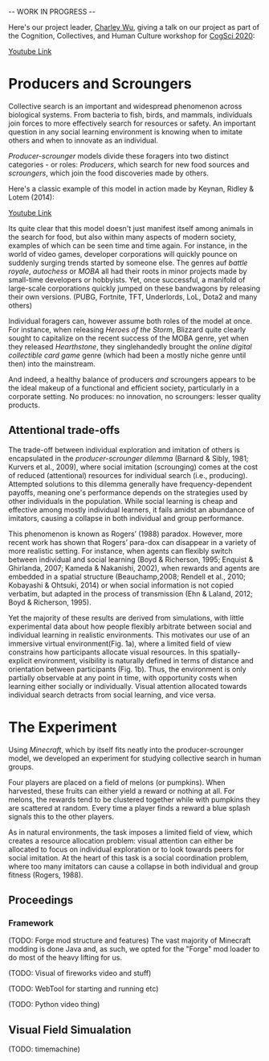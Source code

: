 -- WORK IN PROGRESS --

Here's our project leader, [Charley Wu](https://charleywu.github.io/), giving a talk on our project as part of the Cognition, Collectives, and Human Culture workshop for [CogSci 2020](https://cognitioncollectivesandculture.github.io/theme1/2020/07/29/CharleyWu.html):

[Youtube Link](https://www.youtube.com/watch?v=_rDE49k1ENM)

# Producers and Scroungers

Collective search is an important and widespread phenomenon across biological systems. From bacteria to fish, birds, and mammals, individuals join forces to more effectively search for resources or safety. An important question in any social learning environment is knowing when to imitate others and when to innovate as an individual.

*Producer-scrounger* models divide these foragers into two distinct categories - or roles: *Producers*, which search for new food sources and *scroungers*, which join the food discoveries made by others.

Here's a classic example of this model in action made by Keynan, Ridley & Lotem (2014):

[Youtube Link](https://www.youtube.com/watch?v=B1h1mDgSjOc)

Its quite clear that this model doesn't just manifest itself among animals in the search for food, but also within many aspects of modern society, examples of which can be seen time and time again. For instance, in the world of video games, developer corporations will quickly pounce on suddenly surging trends started by someone else. The genres auf *battle royale*, *autochess* or *MOBA* all had their roots in minor projects made by small-time developers or hobbyists. Yet, once successful, a manifold of large-scale corporations quickly jumped on these bandwagons by releasing their own versions. (PUBG, Fortnite, TFT, Underlords, LoL, Dota2 and many others)

Individual foragers can, however assume both roles of the model at once. For instance, when releasing *Heroes of the Storm*, Blizzard quite clearly sought to capitalize on the recent success of the MOBA genre, yet when they released *Hearthstone*, they singlehandedly brought the *online digital collectible card game* genre (which had been a mostly niche genre until then) into the mainstream.

And indeed, a healthy balance of producers *and* scroungers appears to be the ideal makeup of a functional and efficient society, particularly in a corporate setting. No produces: no innovation, no scroungers: lesser quality products.

## Attentional trade-offs

The trade-off between individual exploration and imitation of others is encapsulated in the *producer-scrounger dilemma* (Barnard & Sibly, 1981; Kurvers et al., 2009), where social imitation (scrounging) comes at the cost of reduced (attentional) resources for individual search (i.e., producing). Attempted solutions to this dilemma generally have frequency-dependent payoffs, meaning one's performance depends on the strategies used by other individuals in the population. While social learning is cheap and effective among mostly individual learners, it fails amidst an abundance of imitators, causing a collapse in both individual and group performance.

This phenomenon is known as Rogers’ (1988) paradox. However, more recent work has shown that Rogers’ para-dox can disappear in a variety of more realistic setting. For instance, when agents can flexibly switch between individual and social learning (Boyd & Richerson, 1995; Enquist & Ghirlanda, 2007; Kameda & Nakanishi, 2002), when rewards and agents are embedded in a spatial structure (Beauchamp,2008; Rendell et al., 2010; Kobayashi & Ohtsuki, 2014) or when social information is not copied verbatim, but adapted in the process of transmission (Ehn & Laland, 2012; Boyd & Richerson, 1995).

Yet the majority of these results are derived from simulations, with little experimental data about how people flexibly arbitrate between social and individual learning in realistic environments. This motivates our use of an immersive virtual environment(Fig. 1a), where a limited field of view constrains how participants allocate visual resources. In this spatially-explicit environment, visibility is naturally defined in terms of distance and orientation between participants (Fig. 1b). Thus, the environment is only partially observable at any point in time, with opportunity costs when learning either socially or individually. Visual attention allocated towards individual search detracts from social learning, and vice versa.

# The Experiment

Using *Minecraft*, which by itself fits neatly into the producer-scrounger model, we developed an experiment for studying collective search in human groups.

Four players are placed on a field of melons (or pumpkins). When harvested, these fruits can either yield a reward or nothing at all. For melons, the rewards tend to be clustered together while with pumpkins they are scattered at random. Every time a player finds a reward a blue splash signals this to the other players.

As in natural environments, the task imposes a limited field of view, which creates a resource allocation problem: visual attention can either be allocated to focus on individual exploration or to look towards peers for social imitation. At the heart of this task is a social coordination problem, where too many imitators can cause a collapse in both individual and group fitness (Rogers, 1988).

## Proceedings

### Framework

(TODO: Forge mod structure and features)
The vast majority of Minecraft modding is done Java and, as such, we opted for the "Forge" mod loader to do most of the heavy lifting for us.

(TODO: Visual of fireworks video and stuff)

(TODO: WebTool for starting and running etc)

(TODO: Python video thing)

## Visual Field Simualation

(TODO: timemachine)
